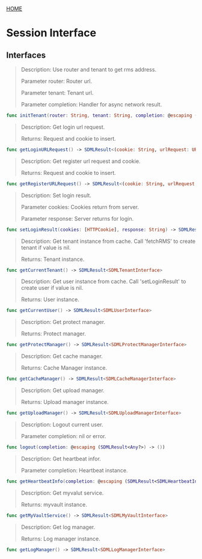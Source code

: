 [HOME](Home.md)
# Session Interface #

## Interfaces ##

> Description: Use router and tenant to get rms address.
> 
> Parameter router: Router url.
> 
> Parameter tenant: Tenant url.
> 
> Parameter completion: Handler for async network result.

```swift
func initTenant(router: String, tenant: String, completion: @escaping (SDMLResult<Any?>) -> Void)
```
> Description: 	Get login url request.
>
> Returns: Request and cookie to insert.

```swift
func getLoginURLRequest() -> SDMLResult<(cookie: String, urlRequest: URLRequest)>
```

> Description: Get register url request and cookie.
> 
> Returns: Request and cookie to insert.

```swift
func getRegisterURLRequest() -> SDMLResult<(cookie: String, urlRequest: URLRequest)>
```

> Description: Set login result.
>
> Parameter cookies: Cookies return from server.
>
> Parameter response: Server returns for login.

```swift
func setLoginResult(cookies: [HTTPCookie], response: String) -> SDMLResult<Any?>
```

> Description: Get tenant instance from cache. Call 'fetchRMS' to create tenant if value is nil.
>
> Returns: Tenant instance.

```swift
func getCurrentTenant() -> SDMLResult<SDMLTenantInterface>
```

> Description: Get user instance from cache. Call 'setLoginResult' to create user if value is nil.
>
> Returns: User instance.

```swift
func getCurrentUser() -> SDMLResult<SDMLUserInterface>
```

> Description: Get protect manager.
> 
> Returns: Protect manager.

```swift
func getProtectManager() -> SDMLResult<SDMLProtectManagerInterface>
```
> Description: Get cache manager.
> 
> Returns: Cache Manager instance.

```swift
func getCacheManager() -> SDMLResult<SDMLCacheManagerInterface>
```
> Description: Get upload manager.
> 
> Returns: Upload manager instance.

```swift
func getUploadManager() -> SDMLResult<SDMLUploadManagerInterface>
```

> Description: Logout current user.
> 
> Parameter completion: nil or error.

```swift
func logout(completion: @escaping (SDMLResult<Any?>) -> ())
```

> Description: Get heartbeat infor.
> 
> Parameter completion: Heartbeat instance.

```swift
func getHeartbeatInfo(completion: @escaping (SDMLResult<SDMLHeartbeatInterface>) -> ())
```

> Description: Get myvalut service.
> 
> Returns: myvault instance.

```swift
func getMyVaultService() -> SDMLResult<SDMLMyVaultInterface>
```

> Description: Get log manager.
> 
> Returns: Log manager instance.

```swift
func getLogManager() -> SDMLResult<SDMLLogManagerInterface>
```